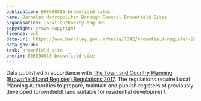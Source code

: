 ```yaml
---
publication: E08000016-brownfield-sites
name: Barnsley Metropolitan Borough Council Brownfield Sites
organisation: local-authority-eng:BNS
copyright: crown-copyright
licence: ogl
data-url: https://www.barnsley.gov.uk/media/7342/brownfield-register-2017-08-11.csv
data-gov-uk: 
task: brownfield_site
prefix: E08000016-brownfield-site
---
```


Data published in accordance with [The Town and Country Planning (Brownfield Land Register) Regulations 2017](http://www.legislation.gov.uk/uksi/2017/403/contents/made).
The regulations require Local Planning Authorities to prepare, maintain and publish registers of previously developed (brownfield) land suitable for residential development.

